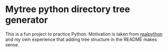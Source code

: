 # Mytree python directory tree generator

This is a fun project to practice Python. Motivation is taken from [realpython](https://realpython.com/intermediate-python-project-ideas/#directory-tree-generator) and my own experience that adding tree structure in the README makes sense.
